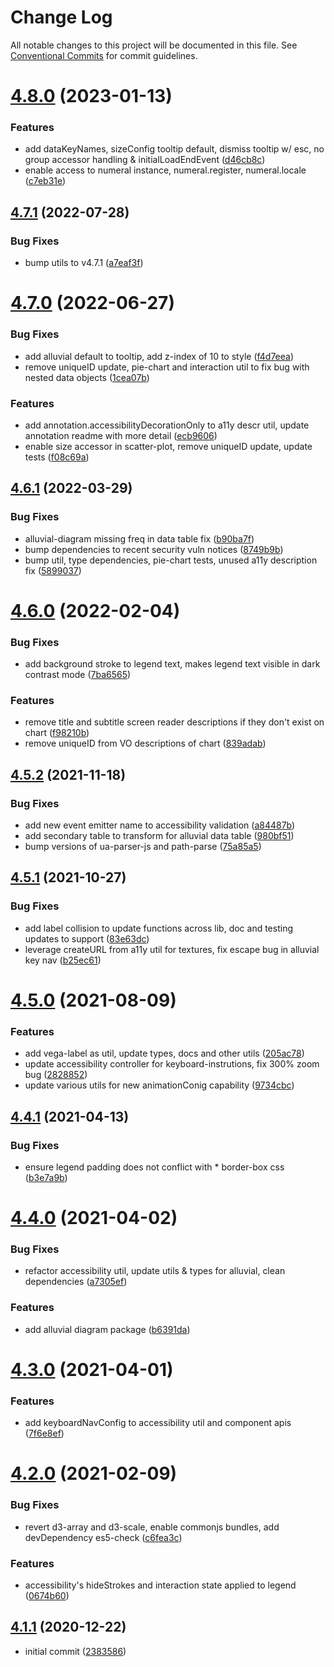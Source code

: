 # Change Log

All notable changes to this project will be documented in this file.
See [Conventional Commits](https://conventionalcommits.org) for commit guidelines.

# [4.8.0](https://github.com/visa/visa-chart-components/compare/@visa/visa-charts-utils@4.7.1...@visa/visa-charts-utils@4.8.0) (2023-01-13)

### Features

- add dataKeyNames, sizeConfig tooltip default, dismiss tooltip w/ esc, no group accessor handling & initialLoadEndEvent ([d46cb8c](https://github.com/visa/visa-chart-components/commit/d46cb8c8b3187bc698af3f3604c3d5951fb66e03))
- enable access to numeral instance, numeral.register, numeral.locale ([c7eb31e](https://github.com/visa/visa-chart-components/commit/c7eb31e481ea55632066894e80f600151d15ec52))

## [4.7.1](https://github.com/visa/visa-chart-components/compare/@visa/visa-charts-utils@4.7.0...@visa/visa-charts-utils@4.7.1) (2022-07-28)

### Bug Fixes

- bump utils to v4.7.1 ([a7eaf3f](https://github.com/visa/visa-chart-components/commit/a7eaf3f85d4dd85797c4bbb2534ff98868590cdb))

# [4.7.0](https://github.com/visa/visa-chart-components/compare/@visa/visa-charts-utils@4.6.1...@visa/visa-charts-utils@4.7.0) (2022-06-27)

### Bug Fixes

- add alluvial default to tooltip, add z-index of 10 to style ([f4d7eea](https://github.com/visa/visa-chart-components/commit/f4d7eea78a6c9dbb5b8243f8a1520258108c4ae8))
- remove uniqueID update, pie-chart and interaction util to fix bug with nested data objects ([1cea07b](https://github.com/visa/visa-chart-components/commit/1cea07be1936f2c39d9b636d47a4fe59d147bb62))

### Features

- add annotation.accessibilityDecorationOnly to a11y descr util, update annotation readme with more detail ([ecb9606](https://github.com/visa/visa-chart-components/commit/ecb9606976bdc172feb196b1ab33c008a00b2392))
- enable size accessor in scatter-plot, remove uniqueID update, update tests ([f08c69a](https://github.com/visa/visa-chart-components/commit/f08c69ab8b1ab65881db46e55837c2a4f6995bb9))

## [4.6.1](https://github.com/visa/visa-chart-components/compare/@visa/visa-charts-utils@4.6.0...@visa/visa-charts-utils@4.6.1) (2022-03-29)

### Bug Fixes

- alluvial-diagram missing freq in data table fix ([b90ba7f](https://github.com/visa/visa-chart-components/commit/b90ba7f95a0e387f5018381b1de6b34c3dc95f3f))
- bump dependencies to recent security vuln notices ([8749b9b](https://github.com/visa/visa-chart-components/commit/8749b9b11aeba92ecf39fc36251cdcb8844a7a46))
- bump util, type dependencies, pie-chart tests, unused a11y description fix ([5899037](https://github.com/visa/visa-chart-components/commit/5899037a074a4cec4112a4a8a8d78e598fdcf458))

# [4.6.0](https://github.com/visa/visa-chart-components/compare/@visa/visa-charts-utils@4.5.2...@visa/visa-charts-utils@4.6.0) (2022-02-04)

### Bug Fixes

- add background stroke to legend text, makes legend text visible in dark contrast mode ([7ba6565](https://github.com/visa/visa-chart-components/commit/7ba6565d6dc404717203d42baff7ea5817416208))

### Features

- remove title and subtitle screen reader descriptions if they don't exist on chart ([f98210b](https://github.com/visa/visa-chart-components/commit/f98210b6f0fba2d2bc4c5277b9a4af4d01bd0d1e))
- remove uniqueID from VO descriptions of chart ([839adab](https://github.com/visa/visa-chart-components/commit/839adabd3dd3449097f6fe8519f567fccebb32c0))

## [4.5.2](https://github.com/visa/visa-chart-components/compare/@visa/visa-charts-utils@4.5.1...@visa/visa-charts-utils@4.5.2) (2021-11-18)

### Bug Fixes

- add new event emitter name to accessibility validation ([a84487b](https://github.com/visa/visa-chart-components/commit/a84487b726563de74107d620526ba071350074c3))
- add secondary table to transform for alluvial data table ([980bf51](https://github.com/visa/visa-chart-components/commit/980bf51e09356c6a513abad391f67483ef6b45b1))
- bump versions of ua-parser-js and path-parse ([75a85a5](https://github.com/visa/visa-chart-components/commit/75a85a528718122d79e781d3b848ab064c9dc7e5))

## [4.5.1](https://github.com/visa/visa-chart-components/compare/@visa/visa-charts-utils@4.5.0...@visa/visa-charts-utils@4.5.1) (2021-10-27)

### Bug Fixes

- add label collision to update functions across lib, doc and testing updates to support ([83e63dc](https://github.com/visa/visa-chart-components/commit/83e63dc352165a68aee9db4e7175fd241c13f523))
- leverage createURL from a11y util for textures, fix escape bug in alluvial key nav ([b25ec61](https://github.com/visa/visa-chart-components/commit/b25ec6155fb343a5774981b77fa2b1116f9b5fba))

# [4.5.0](https://github.com/visa/visa-chart-components/compare/@visa/visa-charts-utils@4.4.1...@visa/visa-charts-utils@4.5.0) (2021-08-09)

### Features

- add vega-label as util, update types, docs and other utils ([205ac78](https://github.com/visa/visa-chart-components/commit/205ac780821399871e866815f006bbcb63bd7eba))
- update accessibility controller for keyboard-instrutions, fix 300% zoom bug ([2828852](https://github.com/visa/visa-chart-components/commit/2828852d72ed3ca2bb97fb493a315c93803c308c))
- update various utils for new animationConig capability ([9734cbc](https://github.com/visa/visa-chart-components/commit/9734cbc6810d6f064b0d797d836bd4437c4f0f12))

## [4.4.1](https://github.com/visa/visa-chart-components/compare/@visa/visa-charts-utils@4.4.0...@visa/visa-charts-utils@4.4.1) (2021-04-13)

### Bug Fixes

- ensure legend padding does not conflict with \* border-box css ([b3e7a9b](https://github.com/visa/visa-chart-components/commit/b3e7a9b3f5504819e6f10a712cf9bba920b11b41))

# [4.4.0](https://github.com/visa/visa-chart-components/compare/@visa/visa-charts-utils@4.3.0...@visa/visa-charts-utils@4.4.0) (2021-04-02)

### Bug Fixes

- refactor accessibility util, update utils & types for alluvial, clean dependencies ([a7305ef](https://github.com/visa/visa-chart-components/commit/a7305ef85f8e6b17d47bfb5bfcfc307626ea8bba))

### Features

- add alluvial diagram package ([b6391da](https://github.com/visa/visa-chart-components/commit/b6391da16a7f2aabd0a0596b3d38994ff456876f))

# [4.3.0](https://github.com/visa/visa-chart-components/compare/@visa/visa-charts-utils@4.2.0...@visa/visa-charts-utils@4.3.0) (2021-04-01)

### Features

- add keyboardNavConfig to accessibility util and component apis ([7f6e8ef](https://github.com/visa/visa-chart-components/commit/7f6e8efee3f3c5a865c44862a72bef498eee0289))

# [4.2.0](https://github.com/visa/visa-chart-components/compare/@visa/visa-charts-utils@4.1.1...@visa/visa-charts-utils@4.2.0) (2021-02-09)

### Bug Fixes

- revert d3-array and d3-scale, enable commonjs bundles, add devDependency es5-check ([c6fea3c](https://github.com/visa/visa-chart-components/commit/c6fea3c601dfc4650b52996721ead03a1b363e2b))

### Features

- accessibility's hideStrokes and interaction state applied to legend ([0674b60](https://github.com/visa/visa-chart-components/commit/0674b608e918964f9bbce2992e363bf24f9cb911))

## [4.1.1](https://github.com/visa/visa-chart-components/tree/%40visa/visa-charts-utils%404.1.1) (2020-12-22)

- initial commit ([2383586](https://github.com/visa/visa-chart-components/commit/238358698bb59b8f20f424eeedc7235f51e02037))
